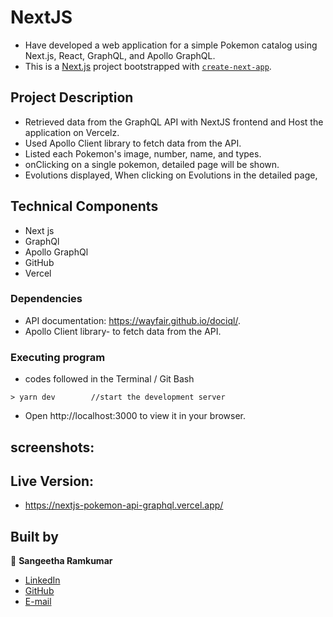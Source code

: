# NextJS 

 - Have developed a web application for a simple Pokemon catalog using Next.js, React, GraphQL, and Apollo GraphQL.
 - This is a [Next.js](https://nextjs.org/) project bootstrapped with [`create-next-app`](https://github.com/vercel/next.js/tree/canary/packages/create-next-app).

## Project Description

- Retrieved data from the GraphQL API with NextJS frontend and Host the application on Vercelz.
- Used Apollo Client library to fetch data from the API.
- Listed each Pokemon's image, number, name, and types.
- onClicking on a single pokemon, detailed page will be shown.
- Evolutions displayed, When clicking on Evolutions in the detailed page,

## Technical Components
- Next js
- GraphQl
- Apollo GraphQl
- GitHub
- Vercel

### Dependencies

* API documentation: https://wayfair.github.io/dociql/.
* Apollo Client library- to fetch data from the API.

### Executing program
- codes followed in the Terminal / Git Bash
```
> yarn dev        //start the development server
```
- Open http://localhost:3000 to view it in your browser.

## screenshots:


## Live Version:
- https://nextjs-pokemon-api-graphql.vercel.app/ 

## Built by

👤 **Sangeetha Ramkumar**

- [LinkedIn](https://www.linkedin.com/in/sangeetharamkumar)
- [GitHub](https://github.com/Sangi19)
- [E-mail](sangiammu1020@gmail.com)